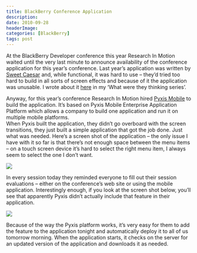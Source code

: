 ```yaml
---
title: BlackBerry Conference Application
description: 
date: 2010-09-28
headerImage: 
categories: [BlackBerry]
tags: post
---
```


At the BlackBerry Developer conference this year Research In Motion waited until the very last minute to announce availability of the conference application for this year’s conference. Last year’s application was written by [Sweet Caesar](https://www.sweetcaesar.com/) and, while functional, it was hard to use – they’d tried too hard to build in all sorts of screen effects and because of it the application was unusable. I wrote about it [here](index.php/blackberry/how-not-to-blackberry-java.html) in my ‘What were they thinking series’.

Anyway, for this year’s conference Research In Motion hired [Pyxis Mobile](https://pyxismobile.com/) to build the application. It’s based on Pyxis Mobile Enterprise Application Platform which allows a company to build one application and run it on multiple mobile platforms.  
When Pyxis built the application, they didn’t go overboard with the screen transitions, they just built a simple application that got the job done. Just what was needed. Here’s a screen shot of the application – the only issue I have with it so far is that there’s not enough space between the menu items – on a touch screen device it’s hard to select the right menu item, I always seem to select the one I don’t want.

![](/images/screenshot-sep2710-103132a.jpg)

In every session today they reminded everyone to fill out their session evaluations – either on the conference’s web site or using the mobile application. Interestingly enough, if you look at the screen shot below, you’ll see that apparently Pyxis didn’t actually include that feature in their application.

![](/images/screenshot-sep2710-103313a.jpg)

Because of the way the Pyxis platform works, it’s very easy for them to add the feature to the application tonight and automatically deploy it to all of us tomorrow morning. When the application starts, it checks on the server for an updated version of the application and downloads it as needed.